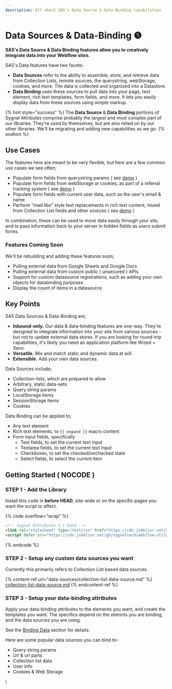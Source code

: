 ```yaml
---
description: All about SA5's Data Source & Data-Binding capabilities
---
```


# Data Sources & Data-Binding ❺

**SA5's Data Source & Data Binding features allow you to creatively integrate data into your Webflow sites.**&#x20;

SA5's Data features have two facets-&#x20;

* **Data Sources** refer to the ability to assemble, store, and retrieve data from Collection Lists, remote sources, the querystring, webStorage, cookies, and more. The data is collected and organized into a Datastore.&#x20;
* **Data Binding** uses these sources to pull data into your page, text element, rich text templates, form fields, and more. It lets you easily display data from these sources using simple markup.&#x20;

{% hint style="success" %}
The **Data Source** & **Data Binding** portions of Sygnal Attributes comprise probably the largest and most complex part of our libraries. They're used by themselves, but are also relied on by our other libraries. We'll be migrating and adding new capabilities as we go.  &#x20;
{% endhint %}

## Use Cases

The features here are meant to be very flexible, but here are a few common use cases we see often;&#x20;

* Populate form fields from querystring params ( see [demo](https://data-binding.webflow.io/query?code=ID6079\&name=Trial+User+1\&color=blue\&accept=true) )
* Populate form fields from webStorage or cookies, as part of a referral tracking system ( see [demo](https://data-binding.webflow.io/webstorage) )
* Populate form fields with current user data, such as the user's email & name
* Perform "mad libs" style text replacements in rich text content, mixed from Collection List fields and other sources ( see [demo](https://data-binding.webflow.io/cms) )&#x20;

In combination, these can be used to move data easily through your site, and to pass information back to your server in hidden fields as users submit forms.&#x20;

### Features Coming Soon

We'll be rebuilding and adding these features soon;&#x20;

* Pulling external data from Google Sheets and Google Docs
* Pulling external data from custom public ( unsecured ) APIs&#x20;
* Support for custom datasource registrations, such as adding your own objects for databinding purposes&#x20;
* Display the count of items in a datasource

## Key Points

SA5 Data Sources & Data-Binding are;&#x20;

* **Inbound-only.** Our data & data-binding features are one-way. They're designed to integrate information into your site from various sources - but not to update external data stores. If you are looking for round-trip capabilities, it's likely you need an application platform like Wized + Xano.&#x20;
* **Versatile.** Mix and match static and dynamic data at will.&#x20;
* **Extensible.** Add your own data sources.&#x20;

Data Sources include;

* Collection-lists, which are prepared to allow&#x20;
* Arbitrary, static data-sets
* Query string params
* LocalStorage items
* SessionStorage items
* Cookies

Data Binding can be applied to;

* Any text element&#x20;
* Rich text elements, to `{{ expand }}` macro content&#x20;
* Form input fields, specifically
  * Text fields, to set the current text input
  * Textarea fields, to set the current text input
  * Checkboxes, to set the checked/unchecked state
  * Select fields, to select the current item&#x20;

## Getting Started ( NOCODE ) <a href="#getting-started-nocode" id="getting-started-nocode"></a>

### STEP 1 - Add the Library <a href="#step-1---add-the-library" id="step-1---add-the-library"></a>

Install this code in **before HEAD**, site-wide or on the specific pages you want the script to affect.

{% code overflow="wrap" %}
```html
<!-- Sygnal Attributes 5 | Data --> 
<link rel="stylesheet" type="text/css" href="https://cdn.jsdelivr.net/gh/sygnaltech/webflow-util@5.2.23/dist/css/webflow-data.css">
<script defer src="https://cdn.jsdelivr.net/gh/sygnaltech/webflow-util@5.2.23/dist/nocode/webflow-data.js"></script> 
```
{% endcode %}

### STEP 2 - Setup any custom data sources you want <a href="#step-2---setup-your-zap-and-link-your-webflow-form" id="step-2---setup-your-zap-and-link-your-webflow-form"></a>

Currently this primarily refers to Collection List based data sources.&#x20;

{% content-ref url="data-sources/collection-list-data-source.md" %}
[collection-list-data-source.md](data-sources/collection-list-data-source.md)
{% endcontent-ref %}

### STEP 3 - Setup your data-binding attributes <a href="#step-2---setup-your-zap-and-link-your-webflow-form" id="step-2---setup-your-zap-and-link-your-webflow-form"></a>

Apply your data-binding attributes to the elements you want, and create the templates you want. The specifics depend on the elemnts you are binding, and the data sources you are using.

See the [Binding Data](binding-data/) section for details.&#x20;

Here are some popular data sources you can bind to-

* Query string params
* Url & url parts
* Collection list data
* User Info&#x20;
* Cookies & Web Storage



\
